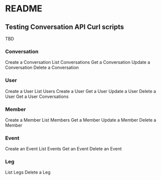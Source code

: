 # README

## Testing Conversation API Curl scripts

TBD

### Conversation

Create a Conversation
List Conversations
Get a Conversation
Update a Conversation
Delete a Conversation

### User

Create a User
List Users
Create a User
Get a User
Update a User
Delete a User
Get a User Conversations

### Member

Create a Member
List Members
Get a Member
Update a Member
Delete a Member

### Event

Create an Event
List Events
Get an Event
Delete an Event

### Leg

List Legs
Delete a Leg

